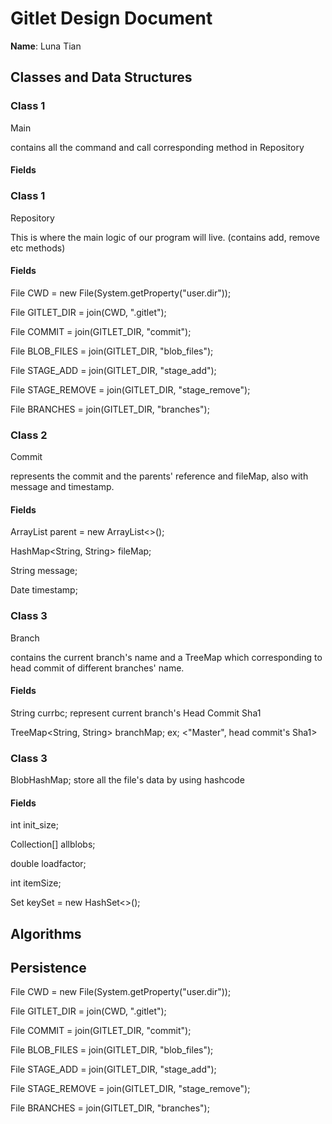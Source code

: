 # Gitlet Design Document

**Name**: Luna Tian

## Classes and Data Structures
### Class 1
Main

contains all the command and call corresponding method in Repository

#### Fields

### Class 1
Repository 

This is where the main logic of our program will live. (contains add, remove etc methods)

#### Fields
File CWD = new File(System.getProperty("user.dir"));

File GITLET_DIR = join(CWD, ".gitlet");

File COMMIT = join(GITLET_DIR, "commit");

File BLOB_FILES = join(GITLET_DIR, "blob_files");

File STAGE_ADD = join(GITLET_DIR, "stage_add");

File STAGE_REMOVE = join(GITLET_DIR, "stage_remove");

File BRANCHES = join(GITLET_DIR, "branches");

### Class 2
Commit

represents the commit and the parents' reference and fileMap, also with message and timestamp.

#### Fields
ArrayList<String> parent = new ArrayList<>();

HashMap<String, String> fileMap;  

String message;

Date timestamp;
### Class 3
Branch

contains the current branch's name and a TreeMap which corresponding to head commit of different branches' name.

#### Fields
String currbc;   represent current branch's Head Commit Sha1

TreeMap<String, String> branchMap;   ex; <"Master", head commit's Sha1>
### Class 3
BlobHashMap;  store all the file's data by using hashcode

#### Fields
int init_size;   

Collection<Blob>[] allblobs;

double loadfactor;

int itemSize; 

Set<String> keySet = new HashSet<>();
## Algorithms

## Persistence
File CWD = new File(System.getProperty("user.dir"));

File GITLET_DIR = join(CWD, ".gitlet");

File COMMIT = join(GITLET_DIR, "commit");

File BLOB_FILES = join(GITLET_DIR, "blob_files");

File STAGE_ADD = join(GITLET_DIR, "stage_add");

File STAGE_REMOVE = join(GITLET_DIR, "stage_remove");

File BRANCHES = join(GITLET_DIR, "branches");

